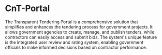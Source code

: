 # CnT-Portal
The Transparent Tendering Portal is a comprehensive solution that simplifies and enhances the tendering process for government projects. It allows government agencies to create, manage, and publish tenders, while contractors can easily access and submit bids. The system's unique feature is the integrated user review and rating system, enabling government officials to make informed decisions based on contractor performance.
